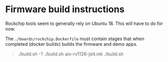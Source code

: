 # Firmware build instructions

Rockchip tools seem to generally rely on Ubuntu 18. This will have to do for now.

The `./boards/rockchip.Dockerfile` must contain stages that when completed (docker buildx) builds the firmware and demo apps.

> ./build.sh -?
> ./build.sh aio-rv1126-jd4.mk
> ./build.sh
